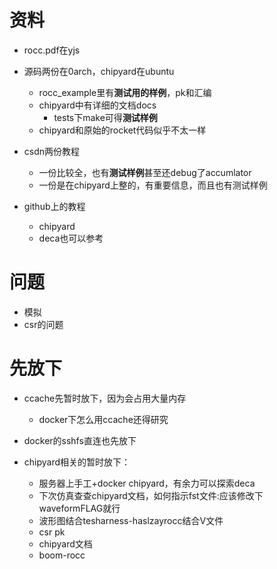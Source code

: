 # 资料

* rocc.pdf在yjs
* 源码两份在0arch，chipyard在ubuntu

  * rocc_example里有**测试用的样例**，pk和汇编
  * chipyard中有详细的文档docs
    * tests下make可得**测试样例**
  * chipyard和原始的rocket代码似乎不太一样
* csdn两份教程

  * 一份比较全，也有**测试样例**甚至还debug了accumlator
  * 一份是在chipyard上整的，有重要信息，而且也有测试样例
* github上的教程

  * chipyard
  * deca也可以参考

# 问题

* 模拟
* csr的问题

# 先放下

* ccache先暂时放下，因为会占用大量内存

  * docker下怎么用ccache还得研究
* docker的sshfs直连也先放下
* chipyard相关的暂时放下：

  * 服务器上手工+docker chipyard，有余力可以探索deca
  * 下次仿真查查chipyard文档，如何指示fst文件:应该修改下waveformFLAG就行
  * 波形图结合tesharness-haslzayrocc结合V文件
  * csr pk
  * chipyard文档
  * boom-rocc
